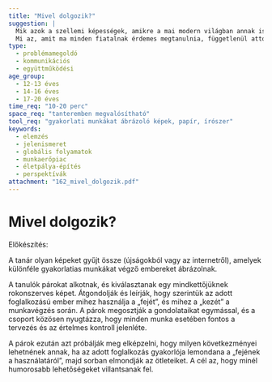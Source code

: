 ```yaml
---
title: "Mivel dolgozik?"
suggestion: | 
  Mik azok a szellemi képességek, amikre a mai modern világban annak is szüksége van, aki fizikai munkát végez? 
  Mi az, amit ma minden fiatalnak érdemes megtanulnia, függetlenül attól, hogy milyen munkát fog majd végezni felnőttként?
type:
  - problémamegoldó
  - kommunikációs
  - együttműködési
age_group:
  - 12-13 éves
  - 14-16 éves
  - 17-20 éves
time_req: "10-20 perc"
space_req: "tanteremben megvalósítható"
tool_req: "gyakorlati munkákat ábrázoló képek, papír, írószer"
keywords: 
  - elemzés
  - jelenismeret
  - globális folyamatok
  - munkaerőpiac
  - életpálya-építés
  - perspektívák
attachment: "162_mivel_dolgozik.pdf"
---
```


# Mivel dolgozik?

Előkészítés:

A tanár olyan képeket gyűjt össze (újságokból vagy az internetről), amelyek különféle gyakorlatias munkákat végző embereket ábrázolnak.

A tanulók párokat alkotnak, és kiválasztanak egy mindkettőjüknek rokonszerves képet. Átgondolják és leírják, hogy szerintük az adott foglalkozású ember mihez használja a „fejét”, és mihez a „kezét” a munkavégzés során. A párok megosztják a gondolataikat egymással, és a csoport közösen nyugtázza, hogy minden munka esetében fontos a tervezés és az értelmes kontroll jelenléte.

A párok ezután azt próbálják meg elképzelni, hogy milyen következményei lehetnének annak, ha az adott foglalkozás gyakorlója lemondana a „fejének a használatáról”, majd sorban elmondják az ötleteiket. A cél az, hogy minél humorosabb lehetőségeket villantsanak fel.
  
  
